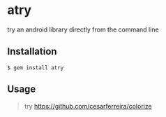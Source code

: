 # atry
try an android library directly from the command line

## Installation

    $ gem install atry

## Usage

> try https://github.com/cesarferreira/colorize
